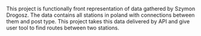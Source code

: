 This project is functionally front representation of data gathered by Szymon Drogosz. The data contains all stations in poland with connections between them and post type.
This project takes this data delivered by API and give user tool to find routes between two stations. 
